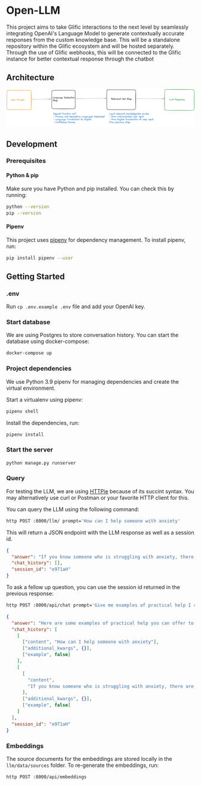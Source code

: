 # Open-LLM

This project aims to take Glific interactions to the next level by seamlessly integrating OpenAI's Language Model to generate contextually accurate responses from the custom knowledge base. This will be a standalone repository within the Glific ecosystem and will be hosted separately. Through the use of Glific webhooks, this will be connected to the Glific instance for better contextual response through the chatbot

## Architecture

![Diagram of overall chain](diagram-of-overall-chain.png)

## Development

### Prerequisites

#### Python & pip

Make sure you have Python and pip installed. You can check this by running:

```bash
python --version
pip --version
```

#### Pipenv

This project uses [pipenv](https://pipenv.pypa.io/en/latest/) for dependency management. To install pipenv, run:

```bash
pip install pipenv --user
```

## Getting Started

### .env

Run `cp .env.example .env` file and add your OpenAI key.

### Start database

We are using Postgres to store conversation history. You can start the database using docker-compose:

```bash
docker-compose up
```

### Project dependencies

We use Python 3.9 pipenv for managing dependencies and create the virtual environment.

Start a virtualenv using pipenv:

```bash
pipenv shell
```

Install the dependencies, run:

```bash
pipenv install
```

### Start the server

```bash
python manage.py runserver
```

### Query

For testing the LLM, we are using [HTTPie](https://httpie.io) because of its succint syntax. You may alternatively use curl or Postman or your favorite HTTP client for this.

You can query the LLM using the following command:

```bash
http POST :8000/llm/ prompt='How can I help someone with anxiety'
```

This will return a JSON endpoint with the LLM response as well as a session id.

```json
{
  "answer": "If you know someone who is struggling with anxiety, there are several ways you can help:\n\n1. Express concern: Reach out to them and provide support by simply listening to what they have to say. Let them know they can come to you when they feel anxious and that you would like to be there for them.\n\n2. Know what is not helpful: It is important to understand that continuing to say \"don't worry about that because...\" is not actually helping, even if your friend or loved one thinks it is. Avoid forcing activities that you think might be helpful for them.\n\n3. Ask them: Don't assume things. Ask the person what they need and act accordingly. Make them feel that you are there for them and their needs.\n\n4. Listen non-judgmentally: If the person isn't in a crisis, ask how they're feeling and how long they've been feeling that way. Be patient and engaged while they speak. Ask clarifying questions and show that you care.\n\n5. Provide practical help: Offer your loved one practical assistance with tasks like getting groceries, cleaning, or household chores. Be careful not to take over or encourage dependency.\n\n6. Educate yourself: Understanding what helps anxiety takes time and effort. Make yourself aware of what anxiety is so that you don't provide any wrong information or invalid help.\n\nRemember, it's important to be supportive, patient, and understanding. Encourage them to seek professional help if needed.",
  "chat_history": [],
  "session_id": "e971aH"
}
```

To ask a fellow up question, you can use the session id returned in the previous response:

```bash
http POST :8000/api/chat prompt='Give me examples of practical help I can offer' session_id='e971aH'
```

```json
{
  "answer": "Here are some examples of practical help you can offer to someone:\n\n1. Offer to run errands or help with household tasks, like getting groceries, cleaning, or cooking.\n2. Provide transportation to appointments or offer to accompany them to medical or therapy appointments.\n3. Help with childcare or offer to babysit so they can have some time for themselves.\n4. Assist with paperwork or administrative tasks, such as filling out forms or organizing documents.\n5. Offer to help with technology-related issues, like setting up a new device or troubleshooting computer problems.\n6. Provide emotional support by being a good listener and offering a shoulder to lean on.\n7. Help them research and connect with local resources or support groups that may be beneficial to their situation.\n8. Offer to help with financial matters, such as budgeting or finding ways to save money.\n9. Assist in finding educational opportunities or job training programs to enhance their skills and improve their employment prospects.\n10. Help them explore and engage in activities that promote self-care and well-being, such as exercising together, practicing mindfulness, or participating in a hobby they enjoy.\n\nRemember, it's important to ask the person what they specifically need and respect their boundaries. Everyone's situation is unique, so offering tailored support can make a meaningful difference.",
  "chat_history": [
    [
      ["content", "How can I help someone with anxiety"],
      ["additional_kwargs", {}],
      ["example", false]
    ],
    [
      [
        "content",
        "If you know someone who is struggling with anxiety, there are several ways you can help:\n\n1. Express concern: Reach out to them and provide support by simply listening to what they have to say. Let them know they can come to you when they feel anxious and that you would like to be there for them.\n\n2. Know what is not helpful: It is important to understand that continuing to say \"don't worry about that because...\" is not actually helping, even if your friend or loved one thinks it is. Avoid forcing activities that you think might be helpful for them.\n\n3. Ask them: Don't assume things. Ask the person what they need and act accordingly. Make them feel that you are there for them and their needs.\n\n4. Listen non-judgmentally: If the person isn't in a crisis, ask how they're feeling and how long they've been feeling that way. Be patient and engaged while they speak. Ask clarifying questions and show that you care.\n\n5. Provide practical help: Offer your loved one practical assistance with tasks like getting groceries, cleaning, or household chores. Be careful not to take over or encourage dependency.\n\n6. Educate yourself: Understanding what helps anxiety takes time and effort. Make yourself aware of what anxiety is so that you don't provide any wrong information or invalid help.\n\nRemember, it's important to be supportive, patient, and understanding. Encourage them to seek professional help if needed."
      ],
      ["additional_kwargs", {}],
      ["example", false]
    ]
  ],
  "session_id": "e971aH"
}
```

### Embeddings

The source documents for the embeddings are stored locally in the `llm/data/sources` folder. To re-generate the embeddings, run:

```bash
http POST :8000/api/embeddings
```
